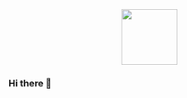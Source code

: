 <div id="header" align="center">
  <img src="https://media.giphy.com/media/1BfRG8cK5SPOer97aK/giphy.gif" width="100"/>
</div>





### Hi there 👋

<!--
**IPacificOcean/IPacificOcean** is a ✨ _special_ ✨ repository because its `README.md` (this file) appears on your GitHub profile.

Here are some ideas to get you started:

- 🔭 I’m currently working on ...
- 🌱 I’m currently learning ...
- 👯 I’m looking to collaborate on ...
- 🤔 I’m looking for help with ...
- 💬 Ask me about ...
- 📫 How to reach me: ...
- 😄 Pronouns: ...
- ⚡ Fun fact: ...
-->
